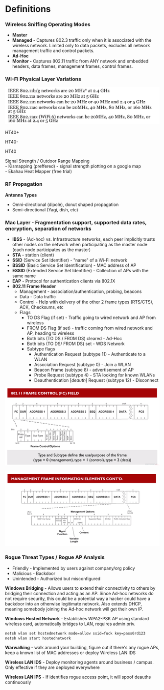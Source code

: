 # Definitions

### Wireless Sniffing Operating Modes

* **Master**
* **Managed** - Captures 802.3 traffic only when it is associated with the wireless network. Limited only to data packets, excludes all network management traffic and control packets.
* **Ad**-**Hoc**&#x20;
* **Monitor -** Captures 802.11 traffic from ANY network and embedded headers, data frames, management frames, control frames.



### WI-FI Physical Layer Variations

![](<../../.gitbook/assets/image (46).png>)

HT40+

HT40-

HT40

Signal Strength / Outdoor Range Mapping\
&#x20;   \- Kismapping (preffered) - signal strength plotting on a google map \
&#x20;   \- Ekahau Heat Mapper (free trial)

### RF Propagation

**Antenna Types**

* Omni-directional (dipole), donut shaped propagation
* Semi-directional (Yagi, dish, etc)

### **Mac Layer** - Fragmentation support, supported data rates, encryption, separation of networks

* **IBSS** - (Ad-hoc) vs. Infrastructure networks, each peer implicitly trusts other nodes on the network when participating as the master node (each node participates as the master)
* **STA** - station (client)
* **SSID** (Service Set Identifier) - "name" of a Wi-Fi network
* **BSSID** (Basic Service Set Identification) - MAC address of AP
* **ESSID** (Extended Service Set Identifier) - Collection of APs with the same name
* **EAP** - Protocol for authentication clients via 802.1X
* **802.11 Frame Header**
  * Management - association/authentication, probing, beacons
  * Data - Data traffic
  * Control - Help with delivery of the other 2 frame types (RTS/CTS), ACK, Checksums, etc
  * Flags
    * TO DS Flag (if set) - Traffic going to wired network and AP from wireless
    * FROM DS Flag (if set) - traffic coming from wired network and AP, heading to wireless
    * Both bits (TO DS / FROM DS) cleared - Ad-Hoc
    * Both bits (TO DS/ FROM DS) set - WDS Network
    * Subtype flags
      * Authentication Request (subtype 11) - Authenticate to a WLAN
      * Association Request (subtype 0) - Join a WLAN
      * Beacon Frame (subtype 8) - advertisement of AP
      * Probe Request (subtype 4) - STA looking for known WLANs
      * Deauthentication \[_deauth_] Request (subtype 12) - Disconnect

![Frame control fields](<../../.gitbook/assets/image (56).png>)

![](<../../.gitbook/assets/image (35).png>)

### **Rogue Threat Types / Rogue AP Analysis**

* Friendly - Implemented by users against company/org policy
* Malicious - Backdoor
* Unintended - Authorized but misconfigured

**Windows Bridging** - Allows users to extend their connectivity to others by bridging their connection and acting as an AP. Since Ad-hoc networks do not require security, this could be a potential way a hacker could have a backdoor into an otherwise legitimate network. Also extends DHCP, meaning somebody joining the Ad-hoc network will get their own IP.

**Windows Hosted Network** - Establishes WPA2-PSK AP using standard wireless card, automatically bridges to LAN, requires admin priv.

```
netsh wlan set hostednetwork mode=allow ssid=fuck key=pass0rd123
netsh wlan start hostednetwork
```

**Warwalking** - walk around your building, figure out if there's any rogue APs, keep a known list of MAC addresses or deploy Wireless LAN IDS

**Wireless LAN IDS** - Deploy monitoring agents around business / campus. Only effective if they are deployed everywhere

**Wireless LAN IPS** - If identifies rogue access point, it will spoof deauths continuously
